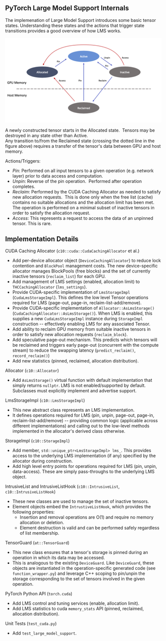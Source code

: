 ## PyTorch Large Model Support Internals

The implemenation of Large Model Support introduces some basic tensor states.  Understanding these states and the actions that trigger state transitions provides a good overview of how LMS works.

![LMS phase diagram](/docs/images/LMS_Flow.png)

A newly constructed tensor starts in the Allocated state.  Tensors may be destroyed in any state other than Active.<br>
Any transition to/from the Reclaimed state (crossing the dotted line in the figure above) requires a transfer of the tensor's data between GPU and host memory.

Actions/Triggers:
* _Pin_: Performed on all input tensors to a given operation (e.g. network layer) prior to data access and computation.
* _Unpin_: Reverse of the pin operation.  Performed after operation completes.
* _Reclaim_: Performed by the CUDA Caching Allocator as needed to satisfy new allocation requests.  This is done only when the free list (cache) contains no suitable allocations and the allocation limit has been met.  The operation is performed on a minimal subset of inactive tensors in order to satisfy the allocation request.
* _Access_: This represents a request to access the data of an unpinned tensor. This is rare.

## Implementation Details

CUDA Caching Allocator (`c10::cuda::CudaCachingAllocator` et al.)
* Add per-device allocator object (`DeviceCachingAllocator`) to reduce lock contention and `BlockPool` management costs. The new device-specific allocator manages BlockPools (free blocks) and the set of currently inactive tensors (`reclaim_list`) for each GPU.
* Add management of LMS settings (enabled, allocation limit) to `THCCachingAllocator` (`lms_settings`).
* Provide CUDA-specific implementation of `LmsStorageImpl` (`CudaLmsStorageImpl`).  This defines the low level Tensor operations required for LMS (page-out, page-in, reclaim-list-add/remove).
* Provide CUDA-specific implementation of `Allocator::AsLmsStorage()` (`CudaCachingAllocator::AsLmsStorage()`).  When LMS is enabled, this supplies a new `CudaLmsStorageImpl` instance during `StorageImpl` construction -- effectively enabling LMS for any associated Tensor.
* Add ability to reclaim GPU memory from suitable inactive tensors in order to satisfy new allocation requests (`reclaim_block`).
* Add speculative page-out mechanism.  This predicts which tensors will be reclaimed and triggers early page-out (concurrent with the compute stream) to reduce the swapping latency (`predict_reclaim()`, `record_reclaim()`)
* Add new statistics (pinned, reclaimed, allocation distribution).

Allocator (`c10::Allocator`)
* Add `AsLmsStorage()` virtual function with default implementation that simply returns `nullptr`. LMS is not enabled/supported by default.  Subclasses must explicitly implement and advertise support.

LmsStorageImpl (`c10::LmsStorageImpl`)
* This new abstract class represents an LMS implementation.
* It defines operations required for LMS (pin, unpin, page-out, page-in, reclaim-list-add/remove) -- providing common logic (applicable across different implementations) and calling out to the low-level methods implemented in the allocator's derived class otherwise.

StorageImpl (`c10::StorageImpl`)
* Add member, `std::unique_ptr<LmsStorageImpl> lms_`.  This provides access to the underlying LMS implementation (if any) specified by the allocator during construction.
* Add high level entry points for operations required for LMS (pin, unpin, data-access). These are simply pass-throughs to the underlying LMS object.

IntrusiveList and IntrusiveListHook (`c10::IntrusiveList`, `c10::IntrusiveListHook`)
* These new classes are used to manage the set of inactive tensors.
* Element objects embed the `IntrustiveListHook`, which provides the following properties:
  * Insertion and removal operations are O(1) and require no memory allocation or deletion.
  * Element destruction is valid and can be performed safely regardless of list membership.

TensorGuard (`at::TensorGuard`)
* This new class ensures that a tensor's storage is pinned during an operation in which its data may be accessed.
* This is analogous to the existing `DeviceGuard`. Like `DeviceGuard`, these objects are instantiated in the operation-specific generated code (see `function_wrapper.py`) and leverage C++ scoping to pin/unpin the storage corresponding to the set of tensors involved in the given operation.

PyTorch Python API (`torch.cuda`)
* Add LMS control and tuning services (enable, allocation limit).
* Add LMS statistics to cuda `memory_stats` API (pinned, reclaimed, allocation distribution).

Unit Tests (`test_cuda.py`)
* Add `test_large_model_support`.
